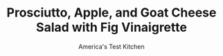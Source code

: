 ---
layout: ../../layouts/MarkdownPostLayout.astro
title: Prosciutto, Apple, and Goat Cheese Salad with Fig Vinaigrette
author: America's Test Kitchen
pubDate: 2023-03-15
description: "We drew on the classic Italian combination of fig, cheese, and prosciutto for a salad big enough for dinner."
image_url: https://res.cloudinary.com/hksqkdlah/image/upload/ar_1:1,c_fill,dpr_2.0,f_auto,fl_lossy.progressive.strip_profile,g_faces:auto,q_auto:low,w_344/41677-sfs-prosciuttoapplegoatcheesesaladfigvinaigrette-16
tags: ["Main Courses","Fruit","Cheese","Weeknight","Salads","Valentines Day"]
calories: 
protein: 
carbohydrates: 
fats: 
fiber: 
ingredients: ["¼ cup, extra-virgin olive oil","¼ cup, cider vinegar","3 tablespoons, fig preserves","½ teaspoon, salt","¼ teaspoon, pepper","10 ounces (10 cups), mesclun","1 , apple, cored, halved, and sliced thin","½ cup blanched, hazelnuts, toasted and chopped coarse","6 ounces, thinly sliced prosciutto, torn into bite-size pieces","4 ounces, goat cheese, crumbled (1 cup)"]
serves: 4
time: "30 minutes"
instructions: ["Whisk oil, vinegar, preserves, salt, and pepper together in bowl.","Toss mesclun, apple, hazelnuts, and 6 tablespoons vinaigrette together in large bowl. Divide salad evenly among 4 dinner plates. Top each salad with 1½ ounces prosciutto and ¼ cup goat cheese. Serve, passing remaining vinaigrette separately."]
nutrition: undefined
notes: "We prefer sweet, crisp apples such as Fuji, Gala, or Pink Lady for this salad."
---